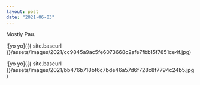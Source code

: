 ```yaml
---
layout: post
date: "2021-06-03"
---
```


Mostly Pau.

![yo yo]({{ site.baseurl }}/assets/images/2021/cc9845a9ac5fe6073668c2afe7fbb15f7851ce4f.jpg)

![yo yo]({{ site.baseurl }}/assets/images/2021/bb476b718bf6c7bde46a57d6f728c8f7794c24b5.jpg)
